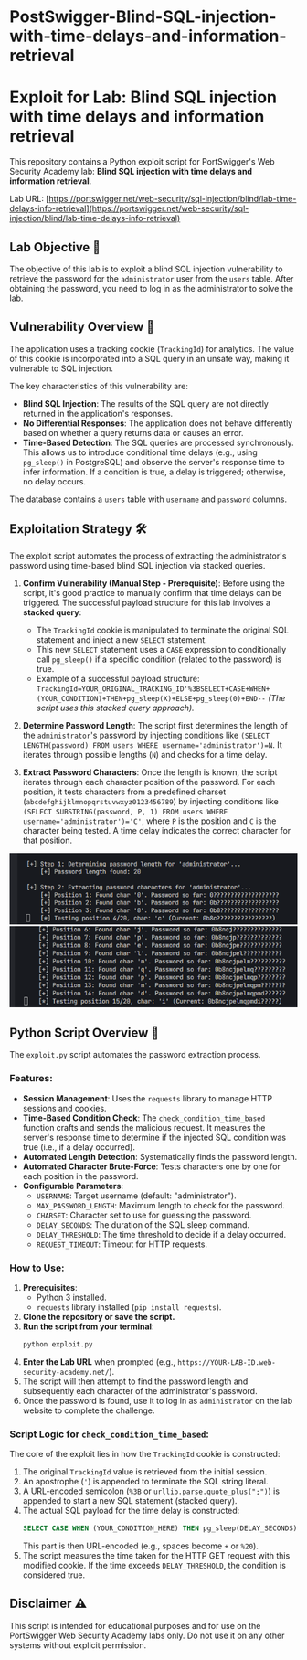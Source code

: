 # PostSwigger-Blind-SQL-injection-with-time-delays-and-information-retrieval

# Exploit for Lab: Blind SQL injection with time delays and information retrieval

This repository contains a Python exploit script for PortSwigger's Web Security Academy lab: **Blind SQL injection with time delays and information retrieval**.

Lab URL: [https://portswigger.net/web-security/sql-injection/blind/lab-time-delays-info-retrieval](https://portswigger.net/web-security/sql-injection/blind/lab-time-delays-info-retrieval)

## Lab Objective 🎯

The objective of this lab is to exploit a blind SQL injection vulnerability to retrieve the password for the `administrator` user from the `users` table. After obtaining the password, you need to log in as the administrator to solve the lab.

## Vulnerability Overview 📝

The application uses a tracking cookie (`TrackingId`) for analytics. The value of this cookie is incorporated into a SQL query in an unsafe way, making it vulnerable to SQL injection.

The key characteristics of this vulnerability are:
* **Blind SQL Injection**: The results of the SQL query are not directly returned in the application's responses.
* **No Differential Responses**: The application does not behave differently based on whether a query returns data or causes an error.
* **Time-Based Detection**: The SQL queries are processed synchronously. This allows us to introduce conditional time delays (e.g., using `pg_sleep()` in PostgreSQL) and observe the server's response time to infer information. If a condition is true, a delay is triggered; otherwise, no delay occurs.

The database contains a `users` table with `username` and `password` columns.

## Exploitation Strategy 🛠️

The exploit script automates the process of extracting the administrator's password using time-based blind SQL injection via stacked queries.

1.  **Confirm Vulnerability (Manual Step - Prerequisite)**: Before using the script, it's good practice to manually confirm that time delays can be triggered. The successful payload structure for this lab involves a **stacked query**:
    * The `TrackingId` cookie is manipulated to terminate the original SQL statement and inject a new `SELECT` statement.
    * This new `SELECT` statement uses a `CASE` expression to conditionally call `pg_sleep()` if a specific condition (related to the password) is true.
    * Example of a successful payload structure: `TrackingId=YOUR_ORIGINAL_TRACKING_ID'%3BSELECT+CASE+WHEN+(YOUR_CONDITION)+THEN+pg_sleep(X)+ELSE+pg_sleep(0)+END--`
    *(The script uses this stacked query approach).*

2.  **Determine Password Length**: The script first determines the length of the `administrator`'s password by injecting conditions like `(SELECT LENGTH(password) FROM users WHERE username='administrator')=N`. It iterates through possible lengths (`N`) and checks for a time delay.

3.  **Extract Password Characters**: Once the length is known, the script iterates through each character position of the password. For each position, it tests characters from a predefined charset (`abcdefghijklmnopqrstuvwxyz0123456789`) by injecting conditions like `(SELECT SUBSTRING(password, P, 1) FROM users WHERE username='administrator')='C'`, where `P` is the position and `C` is the character being tested. A time delay indicates the correct character for that position.

![Determine Password Length](./image/1.png)
![Extract Password Characters](./image/2.png)

## Python Script Overview 🐍

The `exploit.py` script automates the password extraction process.

### Features:
* **Session Management**: Uses the `requests` library to manage HTTP sessions and cookies.
* **Time-Based Condition Check**: The `check_condition_time_based` function crafts and sends the malicious request. It measures the server's response time to determine if the injected SQL condition was true (i.e., if a delay occurred).
* **Automated Length Detection**: Systematically finds the password length.
* **Automated Character Brute-Force**: Tests characters one by one for each position in the password.
* **Configurable Parameters**:
    * `USERNAME`: Target username (default: "administrator").
    * `MAX_PASSWORD_LENGTH`: Maximum length to check for the password.
    * `CHARSET`: Character set to use for guessing the password.
    * `DELAY_SECONDS`: The duration of the SQL sleep command.
    * `DELAY_THRESHOLD`: The time threshold to decide if a delay occurred.
    * `REQUEST_TIMEOUT`: Timeout for HTTP requests.

### How to Use:
1.  **Prerequisites**:
    * Python 3 installed.
    * `requests` library installed (`pip install requests`).
2.  **Clone the repository or save the script.**
3.  **Run the script from your terminal**:
    ```bash
    python exploit.py
    ```
4.  **Enter the Lab URL** when prompted (e.g., `https://YOUR-LAB-ID.web-security-academy.net/`).
5.  The script will then attempt to find the password length and subsequently each character of the administrator's password.
6.  Once the password is found, use it to log in as `administrator` on the lab website to complete the challenge.

### Script Logic for `check_condition_time_based`:
The core of the exploit lies in how the `TrackingId` cookie is constructed:
1.  The original `TrackingId` value is retrieved from the initial session.
2.  An apostrophe (`'`) is appended to terminate the SQL string literal.
3.  A URL-encoded semicolon (`%3B` or `urllib.parse.quote_plus(";")`) is appended to start a new SQL statement (stacked query).
4.  The actual SQL payload for the time delay is constructed:
    ```sql
    SELECT CASE WHEN (YOUR_CONDITION_HERE) THEN pg_sleep(DELAY_SECONDS) ELSE pg_sleep(0) END -- 
    ```
    This part is then URL-encoded (e.g., spaces become `+` or `%20`).
5.  The script measures the time taken for the HTTP GET request with this modified cookie. If the time exceeds `DELAY_THRESHOLD`, the condition is considered true.

## Disclaimer ⚠️
This script is intended for educational purposes and for use on the PortSwigger Web Security Academy labs only. Do not use it on any other systems without explicit permission.
